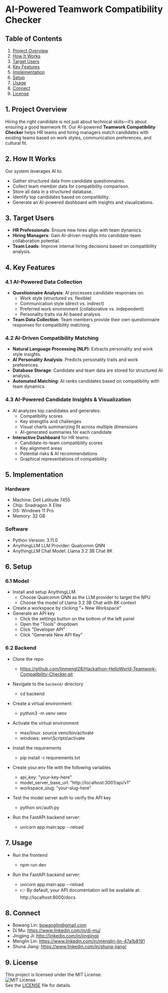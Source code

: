 # AI-Powered Teamwork Compatibility Checker
## Table of Contents

1. [Project Overview](#1-project-overview)
2. [How It Works](#2-how-it-works)
3. [Target Users](#3-target-users)
4. [Key Features](#4-key-features)
5. [Implementation](#5-implementation)
6. [Setup](#6-setup)
7. [Usage](#7-usage)
8. [Connect](#8-connect)
9. [License](#9-license)

## 1. Project Overview
Hiring the right candidate is not just about technical skills—it’s about ensuring a good teamwork fit. Our AI-powered **Teamwork Compatibility Checker** helps HR teams and hiring managers match candidates with existing teams based on work styles, communication preferences, and cultural fit.

## 2. How It Works
Our system leverages AI to:
- Gather structured data from candidate questionnaires.
- Collect team member data for compatibility comparison.
- Store all data in a structured database.
- Identify top candidates based on compatibility.
- Generate an AI-powered dashboard with insights and visualizations.

## 3. Target Users
- **HR Professionals**: Ensure new hires align with team dynamics.
- **Hiring Managers**: Gain AI-driven insights into candidate-team collaboration potential.
- **Team Leads**: Improve internal hiring decisions based on compatibility analysis.

## 4. Key Features
### 4.1 AI-Powered Data Collection
- **Questionnaire Analysis**: AI processes candidate responses on:
  - Work style (structured vs. flexible)
  - Communication style (direct vs. indirect)
  - Preferred work environment (collaborative vs. independent)
  - Personality traits via AI-based analysis
- **Team Data Collection**: Team members provide their own questionnaire responses for compatibility matching.

### 4.2 AI-Driven Compatibility Matching
- **Natural Language Processing (NLP)**: Extracts personality and work style insights.
- **AI Personality Analysis**: Predicts personality traits and work preferences.
- **Database Storage**: Candidate and team data are stored for structured AI analysis.
- **Automated Matching**: AI ranks candidates based on compatibility with team dynamics.

### 4.3 AI-Powered Candidate Insights & Visualization
- AI analyzes top candidates and generates:
  - Compatibility scores
  - Key strengths and challenges
  - Visual charts summarizing fit across multiple dimensions
  - AI-generated summaries for each candidate
- **Interactive Dashboard** for HR teams:
  - Candidate-to-team compatibility scores
  - Key alignment areas
  - Potential risks & AI recommendations
  - Graphical representations of compatibility

## 5. Implementation
### Hardware
- Machine: Dell Latitude 7455
- Chip: Snadragon X Elite
- OS: Windows 11 Pro
- Memory: 32 GB

### Software
- Python Version: 3.11.0
- AnythingLLM LLM Provider: Qualcomm QNN
- AnythingLLM Chat Model: Llama 3.2 3B Chat 8K

## 6. Setup
### 6.1 Model
- Install and setup AnythingLLM.
  - Choose Qualcomm QNN as the LLM provider to target the NPU
  - Choose the model of Llama 3.2 3B Chat with 8K context
- Create a workspace by clicking "+ New Workspace"
- Generate an API key
  - Click the settings button on the bottom of the left panel
  - Open the "Tools" dropdown
  - Click "Developer API"
  - Click "Generate New API Key"

### 6.2 Backend
- Clone the repo
  - https://github.com/linmengl28/Hackathon-HelloWorld-Teamwork-Compatibility-Checker.git

- Navigate to the `backend/` directory 
  - cd backend
    
- Create a virtual environment:
  - python3 -m venv venv

- Activate the virtual environment
  - max/linux: source venv/bin/activate
  - windows: venv\Scripts\activate
    
- Install the requirements
  - pip install -r requirements.txt

- Create your.env file with the following variables
  - api_key: "your-key-here"
  - model_server_base_url: "http://localhost:3001/api/v1"
  - workspace_slug: "your-slug-here"

- Test the model server auth to verify the API key
  - python src/auth.py

- Run the FastAPI backend server:
  - uvicorn app.main:app --reload

## 7. Usage
- Run the frontend
  - npm run dev

- Run the FastAPI backend server: 
  - uvicorn app.main:app --reload
  - 👉 By default, your API documentation will be available at:
        http://localhost:8000/docs

## 8. Connect
- Bowang Lin: ​​bowanglin@gmail.com
- Di Mu: https://www.linkedin.com/in/di-mu/
- Jingjing Ji: http://linkedin.com/in/jingjingji
- Menglin Lin: https://www.linkedin.com/in/menglin-lin-47a1b8191
- Shuna Jiang: https://www.linkedin.com/in/shuna-jiang/

## 9. License
This project is licensed under the MIT License.  
![MIT License](https://img.shields.io/badge/license-MIT-blue.svg)  
See the [LICENSE](LICENSE) file for details.





